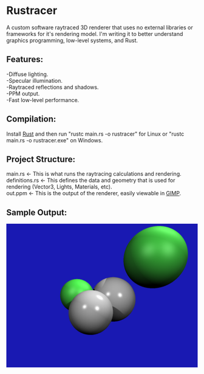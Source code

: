 # Rustracer
A custom software raytraced 3D renderer that uses no external libraries or frameworks for it's rendering model. I'm writing it to better understand graphics programming, low-level systems, and Rust.

## Features:
-Diffuse lighting.\
-Specular illumination.\
-Raytraced reflections and shadows.\
-PPM output.\
-Fast low-level performance.

## Compilation:
Install [Rust]((https://www.rust-lang.org/tools/install)) and then run "rustc main.rs -o rustracer" for Linux or "rustc main.rs -o rustracer.exe" on Windows.

## Project Structure:
main.rs <- This is what runs the raytracing calculations and rendering.\
definitions.rs <- This defines the data and geometry that is used for rendering (Vector3, Lights, Materials, etc).\
out.ppm <- This is the output of the renderer, easily viewable in [GIMP](https://www.gimp.org/downloads/).

## Sample Output:
![A raytraced render from Rustracer.](out.png "Render")
